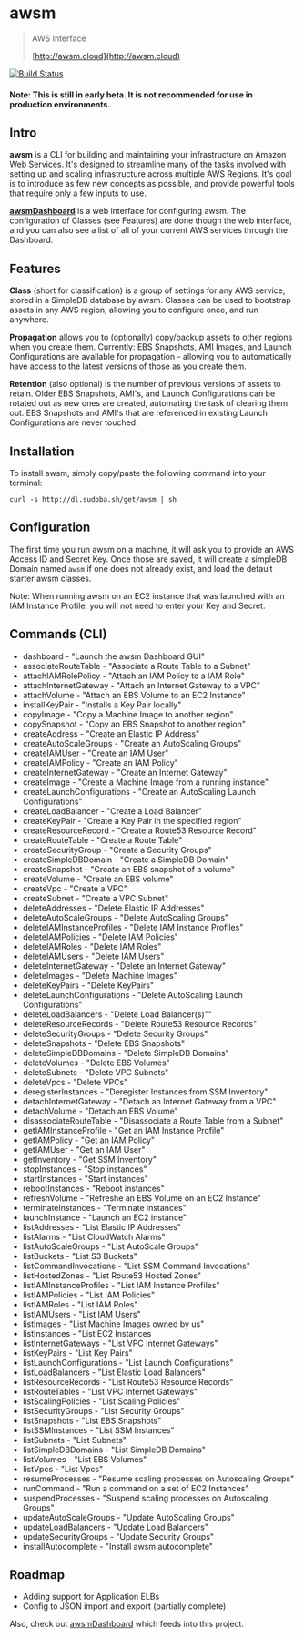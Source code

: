 # awsm
> AWS Interface
>
> [http://awsm.cloud](http://awsm.cloud)

[![Build Status](https://travis-ci.org/murdinc/awsm.svg)](https://travis-ci.org/murdinc/awsm)

#### Note: This is still in early beta. It is not recommended for use in production environments.

## Intro
**awsm** is a CLI for building and maintaining your infrastructure on Amazon Web Services. It's designed to streamline many of the tasks involved with setting up and scaling infrastructure across multiple AWS Regions. It's goal is to introduce as few new concepts as possible, and provide powerful tools that require only a few inputs to use.

**[awsmDashboard](https://github.com/murdinc/awsmDashboard)** is a web interface for configuring awsm. The configuration of Classes (see Features) are done though the web interface, and you can also see a list of all of your current AWS services through the Dashboard.

## Features
**Class** (short for classification) is a group of settings for any AWS service, stored in a SimpleDB database by awsm. Classes can be used to bootstrap assets in any AWS region, allowing you to configure once, and run anywhere.

**Propagation** allows you to (optionally) copy/backup assets to other regions when you create them. Currently: EBS Snapshots, AMI Images, and Launch Configurations are available for propagation - allowing you to automatically have access to the latest versions of those as you create them.

**Retention** (also optional) is the number of previous versions of assets to retain. Older EBS Snapshots, AMI's, and Launch Configurations can be rotated out as new ones are created, automating the task of clearing them out. EBS Snapshots and AMI's that are referenced in existing Launch Configurations are never touched.


## Installation
To install awsm, simply copy/paste the following command into your terminal:
```
curl -s http://dl.sudoba.sh/get/awsm | sh
```


## Configuration
The first time you run awsm on a machine, it will ask you to provide an AWS Access ID and Secret Key. Once those are saved, it will create a simpleDB Domain named `awsm` if one does not already exist, and load the default starter awsm classes.

Note: When running awsm on an EC2 instance that was launched with an IAM Instance Profile, you will not need to enter your Key and Secret.


## Commands (CLI)
* dashboard - "Launch the awsm Dashboard GUI"
* associateRouteTable - "Associate a Route Table to a Subnet"
* attachIAMRolePolicy - "Attach an IAM Policy to a IAM Role"
* attachInternetGateway - "Attach an Internet Gateway to a VPC"
* attachVolume - "Attach an EBS Volume to an EC2 Instance"
* installKeyPair - "Installs a Key Pair locally"
* copyImage - "Copy a Machine Image to another region"
* copySnapshot - "Copy an EBS Snapshot to another region"
* createAddress - "Create an Elastic IP Address"
* createAutoScaleGroups - "Create an AutoScaling Groups"
* createIAMUser - "Create an IAM User"
* createIAMPolicy - "Create an IAM Policy"
* createInternetGateway - "Create an Internet Gateway"
* createImage - "Create a Machine Image from a running instance"
* createLaunchConfigurations - "Create an AutoScaling Launch Configurations"
* createLoadBalancer - "Create a Load Balancer"
* createKeyPair - "Create a Key Pair in the specified region"
* createResourceRecord - "Create a Route53 Resource Record"
* createRouteTable - "Create a Route Table"
* createSecurityGroup - "Create a Security Groups"
* createSimpleDBDomain - "Create a SimpleDB Domain"
* createSnapshot - "Create an EBS snapshot of a volume"
* createVolume - "Create an EBS volume"
* createVpc - "Create a VPC"
* createSubnet - "Create a VPC Subnet"
* deleteAddresses - "Delete Elastic IP Addresses"
* deleteAutoScaleGroups - "Delete AutoScaling Groups"
* deleteIAMInstanceProfiles - "Delete IAM Instance Profiles"
* deleteIAMPolicies - "Delete IAM Policies"
* deleteIAMRoles - "Delete IAM Roles"
* deleteIAMUsers - "Delete IAM Users"
* deleteInternetGateway - "Delete an Internet Gateway"
* deleteImages - "Delete Machine Images"
* deleteKeyPairs - "Delete KeyPairs"
* deleteLaunchConfigurations - "Delete AutoScaling Launch Configurations"
* deleteLoadBalancers - "Delete Load Balancer(s)""
* deleteResourceRecords - "Delete Route53 Resource Records"
* deleteSecurityGroups - "Delete Security Groups"
* deleteSnapshots - "Delete EBS Snapshots"
* deleteSimpleDBDomains - "Delete SimpleDB Domains"
* deleteVolumes - "Delete EBS Volumes"
* deleteSubnets - "Delete VPC Subnets"
* deleteVpcs - "Delete VPCs"
* deregisterInstances - "Deregister Instances from SSM Inventory"
* detachInternetGateway - "Detach an Internet Gateway from a VPC"
* detachVolume - "Detach an EBS Volume"
* disassociateRouteTable - "Disassociate a Route Table from a Subnet"
* getIAMInstanceProfile - "Get an IAM Instance Profile"
* getIAMPolicy - "Get an IAM Policy"
* getIAMUser - "Get an IAM User"
* getInventory - "Get SSM Inventory"
* stopInstances - "Stop instances"
* startInstances - "Start instances"
* rebootInstances - "Reboot instances"
* refreshVolume - "Refreshe an EBS Volume on an EC2 Instance"
* terminateInstances - "Terminate instances"
* launchInstance - "Launch an EC2 instance"
* listAddresses - "List Elastic IP Addresses"
* listAlarms - "List CloudWatch Alarms"
* listAutoScaleGroups - "List AutoScale Groups"
* listBuckets - "List S3 Buckets"
* listCommandInvocations - "List SSM Command Invocations"
* listHostedZones - "List Route53 Hosted Zones"
* listIAMInstanceProfiles - "List IAM Instance Profiles"
* listIAMPolicies - "List IAM Policies"
* listIAMRoles - "List IAM Roles"
* listIAMUsers - "List IAM Users"
* listImages - "List Machine Images owned by us"
* listInstances - "List EC2 Instances
* listInternetGateways - "List VPC Internet Gateways"
* listKeyPairs - "List Key Pairs"
* listLaunchConfigurations - "List Launch Configurations"
* listLoadBalancers - "List Elastic Load Balancers"
* listResourceRecords - "List Route53 Resource Records"
* listRouteTables - "List VPC Internet Gateways"
* listScalingPolicies - "List Scaling Policies"
* listSecurityGroups - "List Security Groups"
* listSnapshots - "List EBS Snapshots"
* listSSMInstances - "List SSM Instances"
* listSubnets - "List Subnets"
* listSimpleDBDomains - "List SimpleDB Domains"
* listVolumes - "List EBS Volumes"
* listVpcs - "List Vpcs"
* resumeProcesses - "Resume scaling processes on Autoscaling Groups"
* runCommand - "Run a command on a set of EC2 Instances"
* suspendProcesses - "Suspend scaling processes on Autoscaling Groups"
* updateAutoScaleGroups - "Update AutoScaling Groups"
* updateLoadBalancers - "Update Load Balancers"
* updateSecurityGroups - "Update Security Groups"
* installAutocomplete - "Install awsm autocomplete"

## Roadmap

* Adding support for Application ELBs
* Config to JSON import and export (partially complete)


Also, check out [awsmDashboard](https://github.com/murdinc/awsmDashboard) which feeds into this project.


